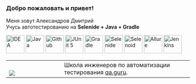 ### Добро пожаловать и привет!
Меня зовут Александров Дмитрий </br>
Учусь автотестированию на
<b>Selenide + Java + Gradle</b> </br>

<a href="https://www.jetbrains.com/idea/"><img alt="IDEA" height="50" src="C:/Users/User/IdeaProjects/ApocalipticLove/icons/Intelij_IDEA.png" width="50"/></a>
<a href="https://www.java.com/"><img alt="Java" height="50" src="C:/Users/User/IdeaProjects/ApocalipticLove/icons/Java.png" width="50"/></a>
<a href="https://github.com/"><img alt="Github" height="50" src="C:/Users/User/IdeaProjects/ApocalipticLove/icons/GitHub-Mark.png" width="50"/></a>
<a href="https://junit.org/junit5/"><img alt="JUnit 5" height="50" src="C:/Users/User/IdeaProjects/ApocalipticLove/icons/JUnit5.png" width="50"/></a>
<a href="https://gradle.org/"><img alt="Gradle" height="50" src="C:/Users/User/IdeaProjects/ApocalipticLove/icons/Gradle.png" width="50"/></a>
<a href="https://selenide.org/"><img alt="Selenide" height="50" src="C:/Users/User/IdeaProjects/ApocalipticLove/icons/Selenide.png" width="50"/></a>
<a href="https://aerokube.com/selenoid/"><img alt="Selenoid" height="50" src="C:/Users/User/IdeaProjects/ApocalipticLove/icons/Selenoid.png" width="50"/></a>
<a href="https://github.com/allure-framework/allure2"><img alt="Allure" height="50" src="C:/Users/User/IdeaProjects/ApocalipticLove/icons/Allure_Report.png" width="50"/></a>
<a href="https://www.jenkins.io/"><img alt="Jenkins" height="50" src="C:/Users/User/IdeaProjects/ApocalipticLove/icons/Jenkins.png" width="50"/></a>

<table width="100%" border='0'>
   <tr>     
    <tr><td width="30%" valign="bottom"><img src="C:/Users/User/IdeaProjects/ApocalipticLove/icons/qa-guru80.png"></td><td valign="middle">Школа инженеров по автоматизации тестирования <a target="_blank" href="https://qa.guru">qa.guru</a>.</td></tr>
   </tr>
  </table>
  </br>